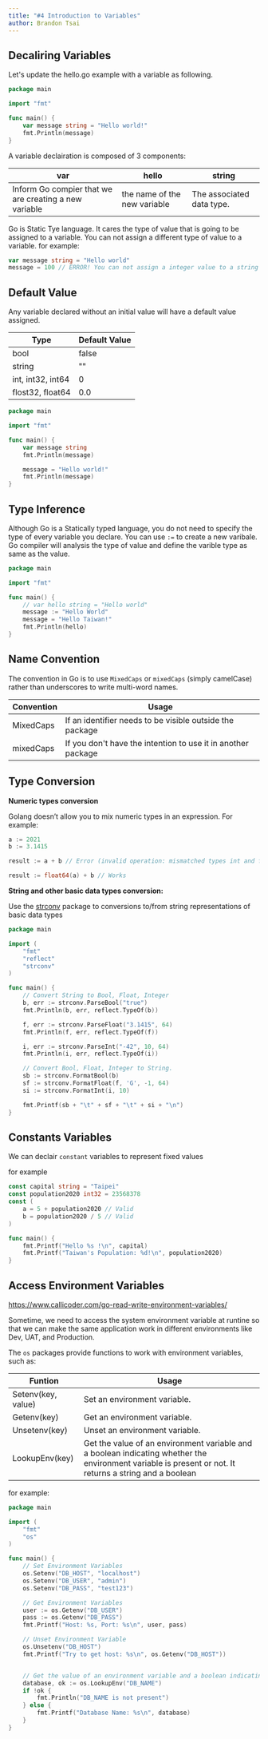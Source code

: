 ```yaml
---
title: "#4 Introduction to Variables"
author: Brandon Tsai
---
```


Decaliring Variables
---------------------

Let's update the hello.go example with a variable as following.

```go
package main

import "fmt"

func main() {
    var message string = "Hello world!"
    fmt.Println(message)
}
```

A variable declairation is composed of 3 components:

| var                                                   | hello                        | string                    |
| ----------------------------------------------------- | ---------------------------- | ------------------------- |
| Inform Go compier that we are creating a new variable | the name of the new variable | The associated data type. |


Go is Static Tye language. It cares the type of value that is going to be assigned to a variable. You can not assign a different type of value to a variable. for example:

```go
var message string = "Hello world"
message = 100 // ERROR! You can not assign a integer value to a string variable
```


Default Value
----------

Any variable declared without an initial value will have a default value assigned.

| Type              | Default Value |
| ----------------- | ------------- |
| bool              | false         |
| string            | ""            |
| int, int32, int64 | 0             |
| flost32, float64  | 0.0           |


```go
package main

import "fmt"

func main() {
	var message string
	fmt.Println(message)

	message = "Hello world!"
	fmt.Println(message)
}
```

Type Inference
--------------

Although Go is a Statically typed language, you do not need to specify the type of every variable you declare.
You can use `:=` to create a new varibale.
Go compiler will analysis the type of value and define the varible type as same as the value.


```go
package main

import "fmt"

func main() {
	// var hello string = "Hello world"
	message := "Hello World"
	message = "Hello Taiwan!"
	fmt.Println(hello)
}

```

Name Convention
---------------

The convention in Go is to use `MixedCaps` or `mixedCaps` (simply camelCase) rather than underscores to write multi-word names.

| Convention | Usage                                                        |
| ---------- | ------------------------------------------------------------ |
| MixedCaps  | If an identifier needs to be visible outside the package     |
| mixedCaps  | If you don't have the intention to use it in another package |


Type Conversion
---------------

**Numeric types conversion**

Golang doesn’t allow you to mix numeric types in an expression. For example:

```go
a := 2021
b := 3.1415

result := a + b // Error (invalid operation: mismatched types int and float64)

result := float64(a) + b // Works

```


**String and other basic data types conversion:**

Use the [strconv](https://pkg.go.dev/strconv) package to conversions to/from string representations of basic data types

```go
package main

import (
	"fmt"
	"reflect"
	"strconv"
)

func main() {
	// Convert String to Bool, Float, Integer
	b, err := strconv.ParseBool("true")
	fmt.Println(b, err, reflect.TypeOf(b))

	f, err := strconv.ParseFloat("3.1415", 64)
	fmt.Println(f, err, reflect.TypeOf(f))

	i, err := strconv.ParseInt("-42", 10, 64)
	fmt.Println(i, err, reflect.TypeOf(i))

	// Convert Bool, Float, Integer to String.
	sb := strconv.FormatBool(b)
	sf := strconv.FormatFloat(f, 'G', -1, 64)
	si := strconv.FormatInt(i, 10)

	fmt.Printf(sb + "\t" + sf + "\t" + si + "\n")
}
```

Constants Variables
-------------

We can declair `constant` variables to represent fixed values

for example

```go
const capital string = "Taipei"
const population2020 int32 = 23568378
const (
	a = 5 + population2020 // Valid
	b = population2020 / 5 // Valid
)

func main() {
	fmt.Printf("Hello %s !\n", capital)
	fmt.Printf("Taiwan's Population: %d!\n", population2020)
}
```


Access Environment Variables
----------------------

https://www.callicoder.com/go-read-write-environment-variables/

Sometime, we need to access the system environment variable at runtine so that we can make the same application work in different environments like Dev, UAT, and Production.

The `os` packages provide functions to work with environment variables, such as:

| Funtion            | Usage                                                                                                                                                   |
| ------------------ | ------------------------------------------------------------------------------------------------------------------------------------------------------- |
| Setenv(key, value) | Set an environment variable.                                                                                                                            |
| Getenv(key)        | Get an environment variable.                                                                                                                            |
| Unsetenv(key)      | Unset an environment variable.                                                                                                                          |
| LookupEnv(key)     | Get the value of an environment variable and a boolean indicating whether the environment variable is present or not. It returns a string and a boolean |

for example:

```go
package main

import (
	"fmt"
	"os"
)

func main() {
	// Set Environment Variables
	os.Setenv("DB_HOST", "localhost")
	os.Setenv("DB_USER", "admin")
	os.Setenv("DB_PASS", "test123")

	// Get Environment Variables
	user := os.Getenv("DB_USER")
	pass := os.Getenv("DB_PASS")
	fmt.Printf("Host: %s, Port: %s\n", user, pass)

	// Unset Environment Variable
	os.Unsetenv("DB_HOST")
	fmt.Printf("Try to get host: %s\n", os.Getenv("DB_HOST"))


	// Get the value of an environment variable and a boolean indicating whether the environment variable is set or not.
	database, ok := os.LookupEnv("DB_NAME")
	if !ok {
		fmt.Println("DB_NAME is not present")
	} else {
		fmt.Printf("Database Name: %s\n", database)
	}
}

```
